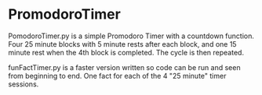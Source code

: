 # PromodoroTimer

PomodoroTimer.py is a simple Promodoro Timer with a countdown function.
Four 25 minute blocks with 5 minute rests after each block, and one 15 minute rest when the 4th block is completed. 
The cycle is then repeated.

funFactTimer.py is a faster version written so code can be run and seen from beginning to end. One fact for each of the 4 "25 minute" timer sessions.
